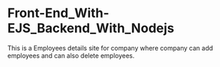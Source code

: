 # Front-End_With-EJS_Backend_With_Nodejs
This is a Employees details site for company where company can add employees and can also delete employees.

